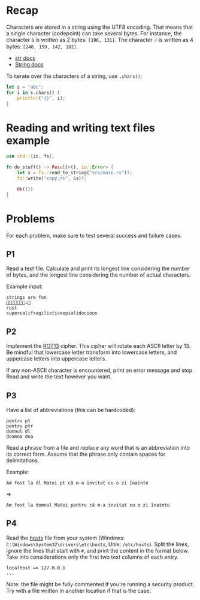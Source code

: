 # Recap

Characters are stored in a string using the UTF8 encoding. That means that a single character (codepoint) can take several bytes. For instance, the character `ă` is written as 2 bytes: `[196, 131]`. The character 🎶 is written as 4 bytes: `[240, 159, 142, 182]`.

- [str docs](https://doc.rust-lang.org/std/primitive.str.html)
- [String docs](https://doc.rust-lang.org/std/string/struct.String.html)

To iterate over the characters of a string, use `.chars()`:
```rs
let s = "abc";
for i in s.chars() {
    println!("{}", i);
}
```

# Reading and writing text files example

```rs
use std::{io, fs};

fn do_stuff() -> Result<(), io::Error> {
    let s = fs::read_to_string("src/main.rs")?;
    fs::write("copy.rs", &s)?;

    Ok(())
}
```

# Problems
For each problem, make sure to test several success and failure cases.

## P1
Read a text file. Calculate and print its longest line considering the number of bytes, and the longest line considering the number of actual characters.

Example input:
```
strings are fun
🎁🎶🎉👀🎈🎃🍕☕🍉
rust
supercalifragilisticexpialidocious
```

## P2
Implement the [ROT13](https://en.wikipedia.org/wiki/ROT13) cipher. This cipher will rotate each ASCII letter by 13. Be mindful that lowercase letter transform into lowercase letters, and uppercase letters into uppercase letters.

If any non-ASCII character is encountered, print an error message and stop. Read and write the text however you want.

## P3
Have a list of abbreviations (this can be hardcoded):
```
pentru pt
pentru ptr
domnul dl
doamna dna
```
Read a phrase from a file and replace any word that is an abbreviation into its correct form. Assume that the phrase only contain spaces for delimitations.

Example:

`Am fost la dl Matei pt că m-a invitat cu o zi înainte`

=>

`Am fost la domnul Matei pentru că m-a invitat cu o zi înainte`

## P4
Read the [hosts](https://en.wikipedia.org/wiki/Hosts_(file)) file from your system (Windows: `C:\Windows\System32\drivers\etc\hosts`, Unix: `/etc/hosts`). Split the lines, ignore the lines that start with `#`, and print the content in the format below. Take into considerations only the first two text columns of each entry.
```
localhost => 127.0.0.1
...
```
Note: the file might be fully commented if you're running a security product. Try with a file written in another location if that is the case.

